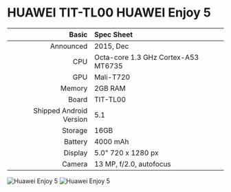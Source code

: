 HUAWEI TIT-TL00
HUAWEI Enjoy 5 
=============

Basic   | Spec Sheet
-------:|:-------------------------
Announced | 2015, Dec
CPU     | Octa-core 1.3 GHz Cortex-A53 MT6735
GPU     | Mali-T720
Memory  | 2GB RAM
Board   | TIT-TL00
Shipped Android Version | 5.1
Storage | 16GB
Battery | 4000 mAh
Display | 5.0" 720 x 1280 px
Camera  | 13 MP, f/2.0, autofocus

![Huawei Enjoy 5](https://2c.zol-img.com.cn/product/165_120x90/306/ceZZVR3VM7IYg.jpg)
![Huawei Enjoy 5](https://2e.zol-img.com.cn/product/166_120x90/620/ce8YHBfDd8xD.jpg)
